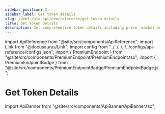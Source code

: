 ```yaml
---
sidebar_position: 3
sidebar_label: Get token details
slug: /web3-data-api/evm/reference/get-token-details
title: Get Token Details
description: Get comprehensive token details including price, market metrics, social links, and change statistics
---
```


import ApiReference from "@site/src/components/ApiReference";
import Link from "@docusaurus/Link";
import config from "../../../../../configs/api-reference/configs.json";
import { PremiumEndpoint } from "@site/src/components/PremiumEndpoint/PremiumEndpoint.tsx";
import { PremiumEndpointBadge } from "@site/src/components/PremiumEndpointBadge/PremiumEndpointBadge.js";

# Get Token Details <PremiumEndpointBadge />

import ApiBanner from "@site/src/components/ApiBanner/ApiBanner.tsx";

<PremiumEndpoint />
<ApiReference {...config.discovery.getDiscoveryToken} />
